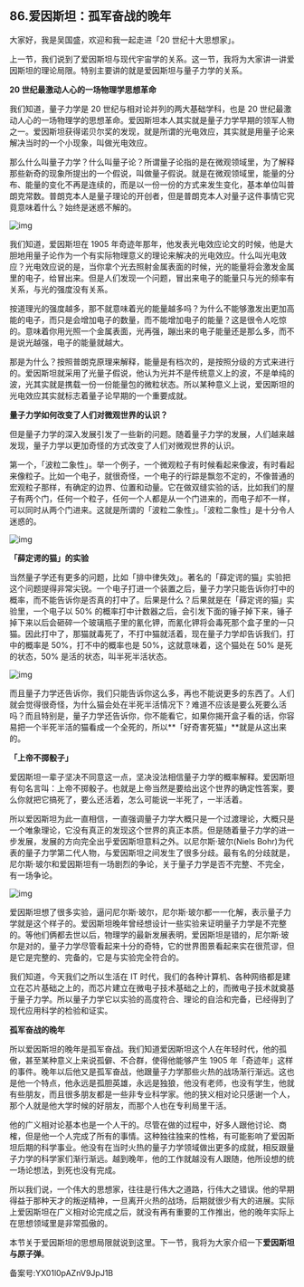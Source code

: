 ## 86.爱因斯坦：孤军奋战的晚年
大家好，我是吴国盛，欢迎和我一起走进「20 世纪十大思想家」。


上一节，我们说到了爱因斯坦与现代宇宙学的关系。这一节，我将为大家讲一讲爱因斯坦的理论局限。特别主要讲的就是爱因斯坦与量子力学的关系。


**20 世纪最激动人心的一场物理学思想革命**


我们知道，量子力学是 20 世纪与相对论并列的两大基础学科，也是 20 世纪最激动人心的一场物理学的思想革命。爱因斯坦本人其实就是量子力学早期的领军人物之一。爱因斯坦获得诺贝尔奖的发现，就是所谓的光电效应，其实就是用量子论来解决当时的一个小现象，叫做光电效应。


那么什么叫量子力学？什么叫量子论？所谓量子论指的是在微观领域里，为了解释那些新奇的现象所提出的一个假说，叫做量子假说。就是在微观领域里，能量的分布、能量的变化不再是连续的，而是以一份一份的方式来发生变化，基本单位叫普朗克常数。普朗克本人是量子理论的开创者，但是普朗克本人对量子这件事情它究竟意味着什么？始终是迷惑不解的。


![img](https://pic4.zhimg.com/v2-8ee277be1e55962f7d8b6e966d1cdd60.webp)

我们知道，爱因斯坦在 1905 年奇迹年那年，他发表光电效应论文的时候，他是大胆地用量子论作为一个有实际物理意义的理论来解决的光电效应。什么叫光电效应？光电效应说的是，当你拿个光去照射金属表面的时候，光的能量将会激发金属里的电子，给冒出来。但是人们发现一个问题，冒出来电子的能量只与光的频率有关系，与光的强度没有关系。


按道理光的强度越多，那不就意味着光的能量越多吗？为什么不能够激发出更加高能的电子，而只是会增加电子的数量，而不能增加电子的能量？这是很令人吃惊的。意味着你用光照一个金属表面，光再强，蹦出来的电子能量还是那么多，而不是说光越强，电子的能量就越大。 


那是为什么？按照普朗克原理来解释，能量是有档次的，是按照分级的方式来进行的。爱因斯坦就采用了光量子假说，他认为光并不是传统意义上的波，不是单纯的波，光其实就是携载一份一份能量包的微粒状态。所以某种意义上说，爱因斯坦的光电效应其实就标志着量子论早期的一个重要成就。


**量子力学如何改变了人们对微观世界的认识？**


但是量子力学的深入发展引发了一些新的问题。随着量子力学的发展，人们越来越发现，量子力学以更加奇怪的方式改变了人们对微观世界的认识。 


第一个，「波粒二象性」。举一个例子，一个微观粒子有时候看起来像波，有时看起来像粒子。比如一个电子，就很奇怪，一个电子的行踪是飘忽不定的，不像普通的宏观粒子那样，有确定的边界、位置和动量。它在做双缝实验的话，比如我们的屋子有两个门，任何一个粒子，任何一个人都是从一个门进来的，而电子却不一样，可以同时从两个门进来。这就是所谓的「波粒二象性」。「波粒二象性」是十分令人迷惑的。


![img](https://pic3.zhimg.com/v2-2fc0165fa0189b432458e7c5dcfbd538.webp)

**「薛定谔的猫」的实验**


当然量子学还有更多的问题，比如「排中律失效」。著名的「薛定谔的猫」实验把这个问题提得非常尖锐。一个电子打进一个装置之后，量子力学只能告诉你打中的概率，而不能告诉你是否真的打中了。后果是什么？后果就是在「薛定谔的猫」实验里，一个电子以 50% 的概率打中计数器之后，会引发下面的锤子掉下来，锤子掉下来以后会砸碎一个玻璃瓶子里的氰化钾，而氰化钾将会毒死那个盒子里的一只猫。因此打中了，那猫就毒死了，不打中猫就活着，现在量子力学却告诉我们，打中的概率是 50%，打不中的概率也是 50%，这就意味着，这个猫处在 50% 是死的状态，50% 是活的状态，叫半死半活状态。 


![img](https://pic3.zhimg.com/v2-723998c38cd7144b253ddaa360fedabf.webp)

而且量子力学还告诉你，我们只能告诉你这么多，再也不能说更多的东西了。人们就会觉得很奇怪，为什么猫会处在半死半活情况下？难道不应该是要么死要么活吗？而且特别是，量子力学还告诉你，你不能看它，如果你揭开盒子看的话，你容易把一个半死半活的猫看成一个全死的，所以**「好奇害死猫」**就是从这出来的。


**「上帝不掷骰子」**


爱因斯坦一辈子坚决不同意这一点，坚决没法相信量子力学的概率解释。爱因斯坦有句名言叫：上帝不掷骰子。也就是上帝当然是要给出这个世界的确定性答案，要么你就把它搞死了，要么还活着，怎么可能说一半死了，一半活着。


所以爱因斯坦为此一直相信，一直强调量子力学大概只是一个过渡理论，大概只是一个唯象理论，它没有真正的发现这个世界的真正本质。但是随着量子力学的进一步发展，发展的方向完全出乎爱因斯坦意料之外。以尼尔斯·玻尔(Niels Bohr)为代表的量子力学第二代人物，与爱因斯坦之间发生了很多分歧。最有名的分歧就是，尼尔斯·玻尔和爱因斯坦有一场剧烈的争论，关于量子力学是否不完整、不完全，有一场争论。 


![img](https://pic2.zhimg.com/v2-2d1ed12f78c9fba74dc34a72684dace9.webp)

爱因斯坦想了很多实验，逼问尼尔斯·玻尔，尼尔斯·玻尔都一一化解，表示量子力学就是这个样子的。爱因斯坦晚年曾经想设计一些实验来证明量子力学是不完整的。等他们俩都去世以后，物理学的最新发展表明，爱因斯坦是错的，尼尔斯·玻尔是对的，量子力学尽管看起来十分的奇特，它的世界图景看起来实在很荒谬，但是它是完整的、完备的，它是与实验完全符合的。


我们知道，今天我们之所以生活在 IT 时代，我们的各种计算机、各种网络都是建立在芯片基础之上的，而芯片建立在微电子技术基础之上的，而微电子技术就奠基于量子力学。所以量子力学它以实验的高度符合、理论的自洽和完备，已经得到了现代应用科学的检验和证实。 


**孤军奋战的晚年**


所以爱因斯坦的晚年是孤军奋战。我们知道爱因斯坦这个人在年轻时代，他的孤傲，甚至某种意义上来说孤僻、不合群，使得他能够产生 1905 年「奇迹年」这样的事件。晚年以后他又是孤军奋战，他跟量子力学那些火热的战场渐行渐远。这也是他一个特点，他永远是孤胆英雄，永远是独狼，他没有老师，也没有学生，他就有些朋友，而且很多朋友都是一些非专业科学家。他的狭义相对论只感谢一个人，那个人就是他大学时候的好朋友，而那个人也在专利局里干活。 


他的广义相对论基本也是一个人干的。尽管在做的过程中，好多人跟他讨论、商榷，但是他一个人完成了所有的事情。这种独往独来的性格，有可能影响了爱因斯坦后期的科学事业。他没有在当时火热的量子力学领域做出更多的成就，相反跟量子力学的科学家们渐行渐远。越到晚年，他的工作就越没有人跟随，他所设想的统一场论想法，到死也没有完成。


所以我们说，一个伟大的思想家，往往是行伟大之道路，行伟大之错误。他的早期得益于那种天才的叛逆精神，一旦离开火热的战场，后期就很少有大的进展。实际上爱因斯坦在广义相对论完成之后，就没有再有重要的工作推出，他的晚年实际上在思想领域里是非常孤傲的。 


本节关于爱因斯坦的思想局限就说到这里。下一节，我将为大家介绍一下**爱因斯坦与原子弹**。 


备案号:YX01l0pAZnV9JpJ1B

